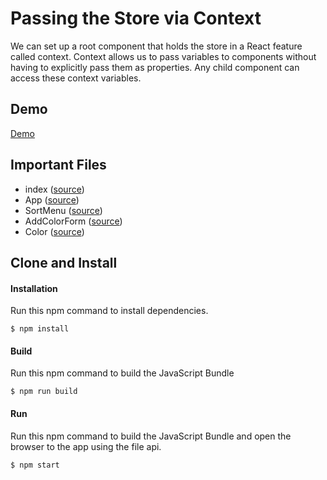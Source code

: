Passing the Store via Context
=====================
We can set up a root component that holds the store in a React feature called context. Context allows us 
to pass variables to components without having to explicitly pass them as properties. Any child component can 
access these context variables.

Demo
-------------
[Demo](https://rawgit.com/MoonHighway/learning-react/master/chapter-09/color-organizer-context/dist/index.html)

Important Files
-------------

* index ([source](https://github.com/MoonHighway/learning-react/blob/master/chapter-09/color-organizer-context/index.js))
* App ([source](https://github.com/MoonHighway/learning-react/blob/master/chapter-09/color-organizer-context/components/App.js))
* SortMenu ([source](https://github.com/MoonHighway/learning-react/blob/master/chapter-09/color-organizer-context/components/SortMenu.js))
* AddColorForm ([source](https://github.com/MoonHighway/learning-react/blob/master/chapter-09/color-organizer-context/components/AddColorForm.js))
* Color ([source](https://github.com/MoonHighway/learning-react/blob/master/chapter-09/color-organizer-context/components/Color.js))

Clone and Install
-------------

#### Installation
Run this npm command to install dependencies.
```
$ npm install
```

#### Build
Run this npm command to build the JavaScript Bundle
```
$ npm run build
```

#### Run
Run this npm command to build the JavaScript Bundle and open the browser to the app using the file api.
```
$ npm start
```